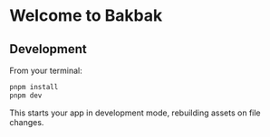 # Welcome to Bakbak

## Development

From your terminal:

```sh
pnpm install
pnpm dev
```

This starts your app in development mode, rebuilding assets on file changes.

